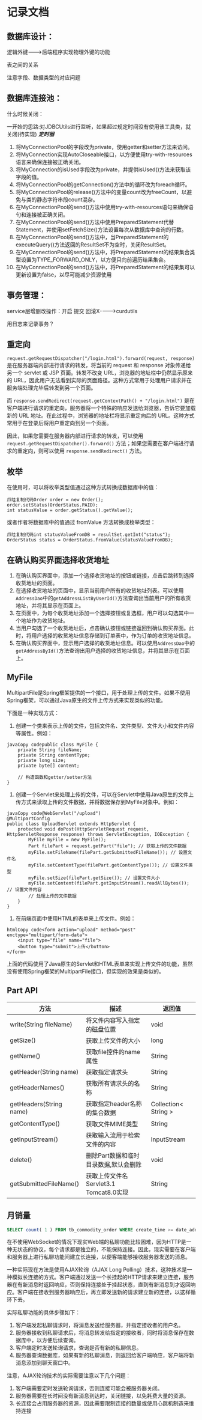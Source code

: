 # 记录文档

## 数据库设计：

逻辑外键--->后端程序实现物理外键的功能

表之间的关系

注意字段、数据类型的对应问题

## 数据库连接池：

什么时候关闭：

一开始的思路:对JDBCUtils进行监听，如果超过规定时间没有使用该工具类，就关闭(待实现)    ***定时器***

1. 将MyConnectionPool的字段改为private，使用getter和setter方法来访问。
2. 将MyConnection实现AutoCloseable接口，以方便使用try-with-resources语言来确保连接被正确关闭。
3. 将MyConnection的isUsed字段改为private，并提供isUsed()方法来获取该字段的值。
4. 将MyConnectionPool的getConnection()方法中的循环改为foreach循环。
5. 将MyConnectionPool的release()方法中的变量count改为freeCount，以避免与类的静态字符串段count混杂。
6. 在MyConnectionPool的send()方法中使用try-with-resources语句来确保语句和连接被正确关闭。
7. 在MyConnectionPool的send()方法中使用PreparedStatement代替Statement，并使用setFetchSize()方法设置每次从数据库中查询的行数。
8. 在MyConnectionPool的send()方法中，当PreparedStatement的executeQuery()方法返回的ResultSet不为空时，关闭ResultSet。
9. 在MyConnectionPool的send()方法中，将PreparedStatement的结果集合类型设置为TYPE_FORWARD_ONLY，以方便只向前遍历结果集合。
10. 在MyConnectionPool的send()方法中，将PreparedStatement的结果集可以更新设置为false，以尽可能减少资源使用

## 事务管理：

service层增删改操作：开启 提交 回滚X---->curdutils

用日志来记录事务？

## 重定向

`request.getRequestDispatcher("/login.html").forward(request, response)` 是在服务器端内部进行请求的转发，将当前的 request 和 response 对象传递给另一个 servlet 或 JSP 页面。转发不改变 URL，浏览器的地址栏中仍然显示原来的 URL，因此用户无法看到实际的页面路径。这种方式常用于处理用户请求并在服务端处理完毕后转发到另一个页面。

而 `response.sendRedirect(request.getContextPath() + "/login.html")` 是在客户端进行请求的重定向，服务器将一个特殊的响应发送给浏览器，告诉它要加载新的 URL 地址。在此过程中，浏览器的地址栏将显示重定向后的 URL。这种方式常用于在登录后将用户重定向到另一个页面。

因此，如果您需要在服务器内部进行请求的转发，可以使用 `request.getRequestDispatcher().forward()` 方法；如果您需要在客户端进行请求的重定向，则可以使用 `response.sendRedirect()` 方法。

## 枚举

在使用时，可以将枚举类型值通过这种方式转换成数据库中的值：

```
爪哇复制代码Order order = new Order();
order.setStatus(OrderStatus.PAID);
int statusValue = order.getStatus().getValue();
```

或者作者将数据库中的值通过 fromValue 方法转换成枚举类型：

```
爪哇复制代码int statusValueFromDB = resultSet.getInt("status");
OrderStatus status = OrderStatus.fromValue(statusValueFromDB);
```

## 在确认购买界面选择收货地址

1. 在确认购买界面中，添加一个选择收货地址的按钮或链接，点击后跳转到选择收货地址的页面。
2. 在选择收货地址的页面中，显示当前用户所有的收货地址列表。可以使用`AddressDao`中的`getAddressListByUserId()`方法查询出当前用户的所有收货地址，并将其显示在页面上。
3. 在页面中，为每个收货地址添加一个选择按钮或复选框，用户可以勾选其中一个地址作为收货地址。
4. 当用户勾选了一个收货地址后，点击确认按钮或链接返回到确认购买界面。此时，将用户选择的收货地址信息存储到订单表中，作为订单的收货地址信息。
5. 在确认购买界面中，显示用户选择的收货地址信息。可以使用`AddressDao`中的`getAddressById()`方法查询出用户选择的收货地址信息，并将其显示在页面上。

## MyFile

MultipartFile是Spring框架提供的一个接口，用于处理上传的文件。如果不使用Spring框架，可以通过Java原生的文件上传方式来实现类似的功能。

下面是一种实现方式：

1. 创建一个类来表示上传的文件，包括文件名、文件类型、文件大小和文件内容等属性。例如：

```
javaCopy codepublic class MyFile {
    private String fileName;
    private String contentType;
    private long size;
    private byte[] content;

    // 构造函数和getter/setter方法
}
```

1. 创建一个Servlet来处理上传的文件，可以在Servlet中使用Java原生的文件上传方式来读取上传的文件数据，并将数据保存到MyFile对象中。例如：

```
javaCopy code@WebServlet("/upload")
@MultipartConfig
public class UploadServlet extends HttpServlet {
    protected void doPost(HttpServletRequest request, HttpServletResponse response) throws ServletException, IOException {
        MyFile myFile = new MyFile();
        Part filePart = request.getPart("file"); // 获取上传的文件数据
        myFile.setFileName(filePart.getSubmittedFileName()); // 设置文件名
        myFile.setContentType(filePart.getContentType()); // 设置文件类型
        myFile.setSize(filePart.getSize()); // 设置文件大小
        myFile.setContent(filePart.getInputStream().readAllBytes()); // 设置文件内容
        // 处理上传的文件数据
    }
}
```

1. 在前端页面中使用HTML的表单来上传文件。例如：

```
htmlCopy code<form action="upload" method="post" enctype="multipart/form-data">
    <input type="file" name="file">
    <button type="submit">上传</button>
</form>
```

上面的代码使用了Java原生的Servlet和HTML表单来实现上传文件的功能，虽然没有使用Spring框架的MultipartFile接口，但实现的效果是类似的。

## Part API

| 方法                    | 描述                                   | 返回值               |
| ----------------------- | -------------------------------------- | -------------------- |
| write(String fileName)  | 将文件内容写入指定的磁盘位置           | void                 |
| getSize()               | 获取上传文件的大小                     | long                 |
| getName()               | 获取file控件的name属性                 | String               |
| getHeader(String name)  | 获取指定请求头                         | String               |
| getHeaderNames()        | 获取所有请求头的名称                   | String               |
| getHeaders(String name) | 获取指定header名称的集合数据           | Collection< String > |
| getContentType()        | 获取文件MIME类型                       | String               |
| getInputStream()        | 获取输入流用于检索文件的内容           | InputStream          |
| delete()                | 删除Part数据和临时目录数据,默认会删除  | void                 |
| getSubmittedFileName()  | 获取上传文件名Servlet3.1 Tomcat8.0实现 | String               |

## 月销量

```sql
SELECT count( 1 ) FROM tb_commodity_order WHERE create_time >= date_add(curdate(), INTERVAL - DAY ( curdate()) + 1 DAY ) and commodity_id = 1
```

在不使用WebSocket的情况下现实Web端的私聊功能比较困难，因为HTTP是一种无状态的协议，每个请求都是独立的，不能保持连接。因此，现实需要在客户端和服务器上进行私聊功能间建立长连接，以便客端能够接收服务器发送的消息。

一种实际现在方法是使用AJAX轮询（AJAX Long Polling）技术，这种技术是一种模拟长连接的方式。客户端通过发送一个长挂起的HTTP请求来建立连接，服务器在有新消息时返回响应，否则保持连接处于挂起状态，直到有新消息到才返回响应。客户端在接收到服务器响应后，再立即发送新的请求建立新的连接，以这样循环下去。

实际私聊功能的具体步骤如下：

1. 客户端发起私聊请求时，将消息发送给服务器，并指定接收者的用户名。
2. 服务器接收到私聊请求后，将消息转发给指定的接收者，同时将消息保存在数据库中，以方便后续查询。
3. 客户端定时发送轮询请求，查询是否有新的私聊信息。
4. 服务器查询数据库，如果有新的私聊消息，则返回给客户端响应，客户端将新消息添加到聊天窗口中。

注意，AJAX轮询技术的实际需要注意以下几个问题：

1. 客户端需要定时发送轮询请求，否则连接可能会被服务器关闭。
2. 服务器需要在长时间没有新消息到达时，关闭链接，以免耗费大量的资源。
3. 长连接会占用服务器的资源，因此需要限制连接的数量或使用心跳机制造来维持连接
